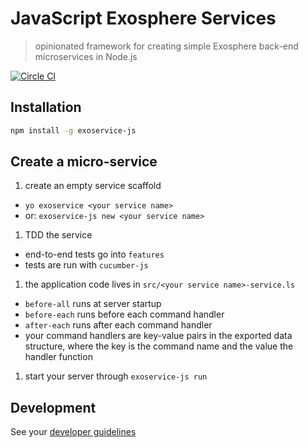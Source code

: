 # JavaScript Exosphere Services

> opinionated framework for creating simple Exosphere back-end microservices in Node.js

[![Circle CI](https://circleci.com/gh/Originate/exoservice-js.svg?style=shield&circle-token=33fbf4fc2b0c128479443c5e8bff337815205ec7)](https://circleci.com/gh/Originate/exoservice-js)



## Installation

```bash
npm install -g exoservice-js
```


## Create a micro-service

1. create an empty service scaffold
  * `yo exoservice <your service name>`
  * or: `exoservice-js new <your service name>`

1. TDD the service
  * end-to-end tests go into `features`
  * tests are run with `cucumber-js`

1. the application code lives in `src/<your service name>-service.ls`
  * `before-all` runs at server startup
  * `before-each` runs before each command handler
  * `after-each` runs after each command handler
  * your command handlers are key-value pairs in the exported data structure,
    where the key is the command name and the value the handler function

1. start your server through `exoservice-js run`


## Development

See your [developer guidelines](CONTRIBUTING.md)
